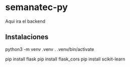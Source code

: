 # semanatec-py
Aqui ira el backend

## Instalaciones
python3 -m venv .venv
. .venv/bin/activate

pip install flask
pip install flask_cors
pip install scikit-learn
